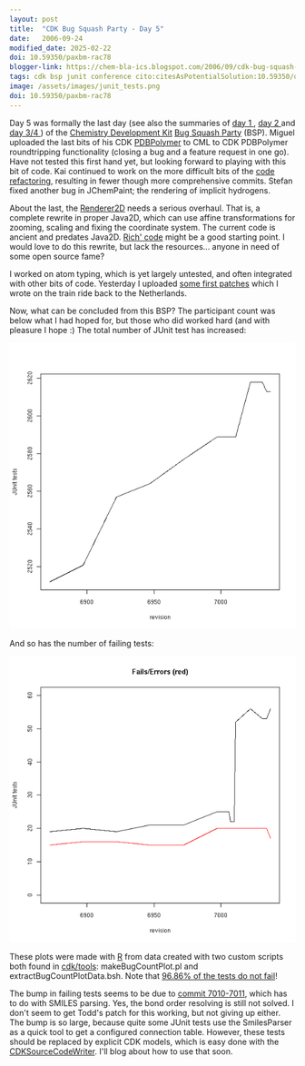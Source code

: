 ```yaml
---
layout: post
title:  "CDK Bug Squash Party - Day 5"
date:   2006-09-24
modified_date: 2025-02-22
doi: 10.59350/paxbm-rac78
blogger-link: https://chem-bla-ics.blogspot.com/2006/09/cdk-bug-squash-party-day-5.html
tags: cdk bsp junit conference cito:citesAsPotentialSolution:10.59350/qxc8d-c1w35
image: /assets/images/junit_tests.png
doi: 10.59350/paxbm-rac78
---
```


Day 5 was formally the last day (see also the summaries of [day 1 <i class="fa-solid fa-recycle fa-xs"></i>](https://chem-bla-ics.linkedchemistry.info/2006/09/18/cdk-bug-squash-party-day-1.html),
[day 2 <i class="fa-solid fa-recycle fa-xs"></i>](https://chem-bla-ics.linkedchemistry.info/2006/09/20/cdk-bug-squash-party-day-2.html) and
[day 3/4 <i class="fa-solid fa-recycle fa-xs"></i>](https://chem-bla-ics.linkedchemistry.info/2006/09/22/cdk-bug-squash-party-day-3-and-4.html)) of the
[Chemistry Development Kit](http://cdk.sf.net/) [Bug Squash Party](http://wiki.cubic.uni-koeln.de/cdkwiki/doku.php?id=bsp200609) (BSP).
Miguel uploaded the last bits of his CDK [PDBPolymer](http://cheminfo.informatics.indiana.edu/~rguha/code/java/nightly/api/org/openscience/cdk/protein/data/PDBPolymer.html)
to CML to CDK PDBPolymer roundtripping functionality (closing a bug and a feature request in one go). Have not tested this first hand yet,
but looking forward to playing with this bit of code. Kai continued to work on the more difficult bits of the
[code refactoring](http://wiki.cubic.uni-koeln.de/cdkwiki/doku.php?id=refactoringkernelclasses), resulting in fewer though more
comprehensive commits. Stefan fixed another bug in JChemPaint; the rendering of implicit hydrogens.

About the last, the [Renderer2D](http://cheminfo.informatics.indiana.edu/~rguha/code/java/nightly/api/org/openscience/cdk/renderer/Renderer2D.html)
needs a serious overhaul. That is, a complete rewrite in proper Java2D, which can use affine transformations for zooming, scaling and fixing the
coordinate system. The current code is ancient and predates Java2D. [Rich' code](https://doi.org/10.59350/qxc8d-c1w35)
might be a good starting point. I would love to do this rewrite, but lack the resources... anyone in need of some open source fame?

I worked on atom typing, which is yet largely untested, and often integrated with other bits of code. Yesterday I uploaded
[some first patches](http://svn.sourceforge.net/viewvc/cdk/trunk/cdk/src/org/openscience/cdk/atomtype/) which I wrote on the train ride
back to the Netherlands.

Now, what can be concluded from this BSP? The participant count was below what I had hoped for, but those who did worked hard (and
with pleasure I hope :) The total number of JUnit test has increased:

![](/assets/images/junit_tests.png)

And so has the number of failing tests:

![](/assets/images/fails_tests.png)

These plots were made with [R](http://www.r-project.org/) from data created with two custom scripts both found in
[cdk/tools](http://svn.sourceforge.net/viewvc/cdk/trunk/cdk/tools/): makeBugCountPlot.pl and extractBugCountPlotData.bsh.
Note that [96.86% of the tests do not fail](http://cheminfo.informatics.indiana.edu/~rguha/code/java/nightly/junitsummary.html)!

The bump in failing tests seems to be due to [commit 7010-7011](http://svn.sourceforge.net/viewvc/cdk/trunk/cdk/src/org/openscience/cdk/smiles/SmilesParser.java?r1=7009&r2=7011),
which has to do with SMILES parsing. Yes, the bond order resolving is still not solved. I don't seem to get Todd's patch for this working,
but not giving up either. The bump is so large, because quite some JUnit tests use the SmilesParser as a quick tool to get a configured
connection table. However, these tests should be replaced by explicit CDK models, which is easy done with the
[CDKSourceCodeWriter](http://cheminfo.informatics.indiana.edu/~rguha/code/java/nightly/api/org/openscience/cdk/io/CDKSourceCodeWriter.html).
I'll blog about how to use that soon.
